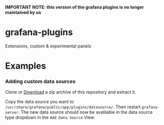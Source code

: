 __IMPORTANT NOTE: this version of the grafana plugins is no longer maintained by us__

grafana-plugins
===============

Extensions, custom &amp; experimental panels

Examples
===========

### Adding custom data sources

Clone or [Download](https://github.com/grafana/grafana-plugins/archive/master.zip) a zip archive of this repository and extract it.

Copy the data source you want to `/usr/share/grafana/public/app/plugins/datasource/`. Then restart `grafana-server`. The new data source
should now be avalilable in the data source type dropdown in the `Add Data Source` View.
